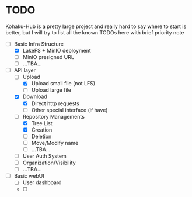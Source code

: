 # TODO
Kohaku-Hub is a pretty large project and really hard to say where to start is better, but I will try to list all the known TODOs here with brief priority note


- [ ] Basic Infra Structure
    - [x] LakeFS + MinIO deployment
    - [ ] MinIO presigned URL
    - [ ] ...TBA...
- [ ] API layer
    - [ ] Upload
        - [x] Upload small file (not LFS)
        - [ ] Upload large file
    - [x] Download
        - [x] Direct http requests
        - [ ] Other special interface (if have)
    - [ ] Repository Managements
        - [x] Tree List
        - [x] Creation
        - [ ] Deletion
        - [ ] Move/Modify name
        - [ ] ...TBA...
    - [ ] User Auth System
    - [ ] Organization/Visibility
    - [ ] ...TBA...
- [ ] Basic webUI
    - [ ] User dashboard
    - [ ]